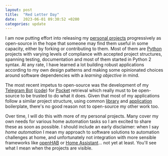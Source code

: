 ```yaml
---
layout: post
title:  "Red Letter Day"
date:   2023-06-01 09:30:52 +0200
categories: update
---
```

I am now putting effort into releasing my [personal projects][tailucas-url] progressively as open-source in the hope that someone may find them useful in some capacity, either by forking or contributing to them. Most of them are [Python][python-url] projects with varying levels of compliance with accepted project structures, spanning testing, documentation and most of them started in Python 2 syntax. At any rate, I have learned a lot building robust applications according to my own design patterns and making some opinionated choices around software dependencies with a *learning objective* in mind.

The most recent impetus to open-source was the development of my [Telegram Bot][pocket-lint-bot-url] ([code][pocket-lint-code-url]) for [Pocket][pocket-url] retrieval which really must to be open-source to be trusted to do what it does. Given that most of my applications follow a similar project structure, using common [library][pylib-url] and [application][base-app-url] boilerplate, there's no good reason not to open-source my other work too.

Over time, I will do this with more of my personal projects. Many cover my own needs for various home automation tasks so I am excited to share these as soon as possible. I should include an early disclaimer: when I say *home automation* I mean my approach to software solutions to automation challenges at home, and unfortunately not integration with more sensible frameworks like [openHAB][oh-url] or [Home Assistant][ha-url]... not yet at least. You'll see what I mean when the projects are visible.

[base-app-url]: https://github.com/tailucas/base-app
[ha-url]: https://www.home-assistant.io/
[oh-url]: https://www.openhab.org/docs/
[pocket-url]: https://getpocket.com/
[pocket-lint-code-url]: https://github.com/tailucas/pocket-lint
[pocket-lint-bot-url]: http://t.me/PocketLintBot
[pylib-url]: https://github.com/tailucas/pylib
[python-url]: https://www.python.org/
[tailucas-url]: https://github.com/tailucas
